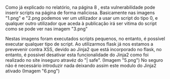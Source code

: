Como já explicado no relatório, na página 8 , esta vulnerabilidade pode inserir scripts na página de forma maliciosa.
Basicamente nas imagens "1.png" e "2.png podemos ver um utilizador a usar um script do tipo 0, e qualquer outro utilizador que aceda à publicação
irá ser vitima do script como se pode ver nas imagem "3.png"

Nestas imagens foram executados scripts pequenos, no entanto, é possível executar qualquer tipo de script.
Ao utilizarmos flask já nos estamos a prevevenir contra XSS, devido ao Jinja2 que está incorporado no flask, no entanto, é possivel desativar esta funcionalidade
do Jinja2 como foi realizado no site inseguro atravéz do "| safe". (Imagem "5.png") No seguro não
é necessário introduzir nada deixando assim este modulo do Jinja2 ativado (Imagem "6.png")
